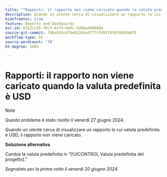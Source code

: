 ```yaml
---
title: '“Rapporti: il rapporto non viene caricato quando la valuta predefinita è USD”'
description: Quando un utente cerca di visualizzare un rapporto la cui valuta predefinita è USD, il rapporto non viene caricato.
hidefromtoc: true
feature: Reports and Dashboards
exl-id: b312cc55-78c3-4cf4-bb0c-5d8ba4d0600d
source-git-commit: 786a543cd74e632b5a0777cfd93f8f8f4655b6f5
workflow-type: ht
source-wordcount: '79'
ht-degree: 100%

---
```


# Rapporti: il rapporto non viene caricato quando la valuta predefinita è USD

>[!NOTE]
>
>Questo problema è stato risolto il venerdì 27 giugno 2024.

Quando un utente cerca di visualizzare un rapporto la cui valuta predefinita è USD, il rapporto non viene caricato.

**Soluzione alternativa**

Cambia la valuta predefinita in “[!UICONTROL Valuta predefinita del progetto].”

_Segnalato per la prima volta il venerdì 20 giugno 2024._

